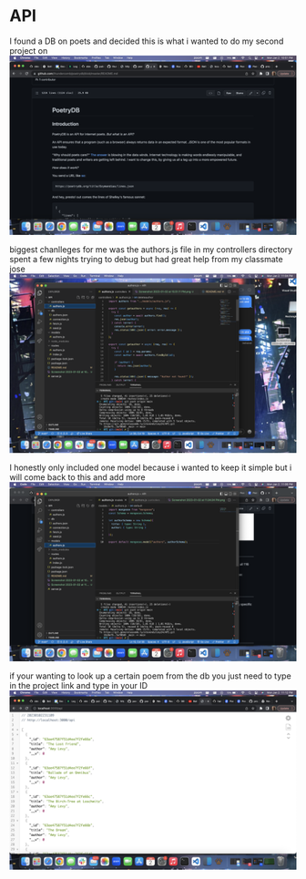 # API
I found a DB on poets and decided this is what i wanted to do my second project on 
![Alt text](Screenshot%202023-01-02%20at%2010.51.11%20PM.png)

biggest chanlleges for me was the authors.js file in my controllers directory spent a few nights trying to debug but had great help from my classmate jose 
![Alt text](Screenshot%202023-01-02%20at%2011.04.04%20PM.png)

I honestly only included one model because i wanted to keep it simple but i will come back to this and add more 
![Alt text](Screenshot%202023-01-02%20at%2011.06.05%20PM.png)

 if your wanting to look up a certain poem from the db you just need to type in the project link and type in your ID
![Alt text](Screenshot%202023-01-02%20at%2011.12.38%20PM.png)